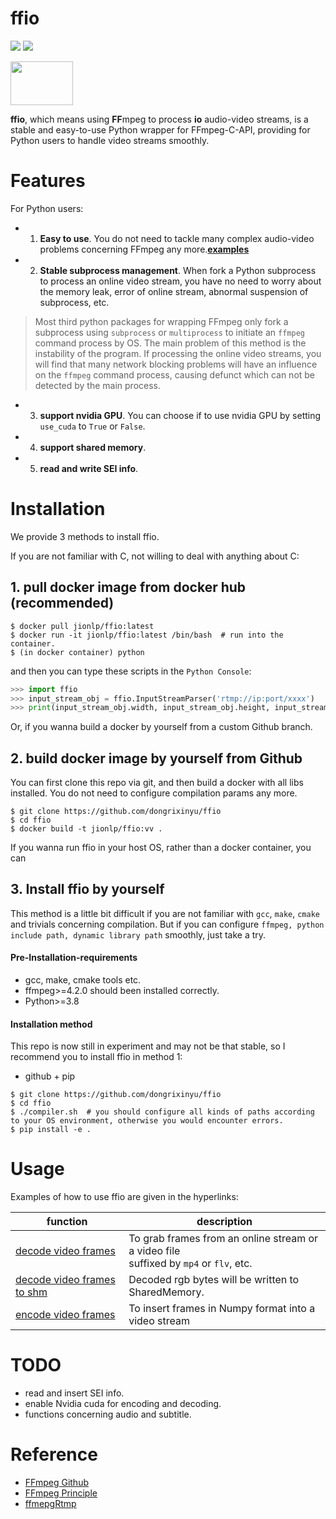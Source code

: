 # ffio

<p align="left">
<img src="https://img.shields.io/badge/version-1.0.2-green" />
<img src="https://img.shields.io/docker/pulls/jionlp/pyffmpeg?color=brightgreen" />
</p>

<img src="https://github.com/dongrixinyu/ffio/blob/main/image/ffio_logo.jpg?raw=true" style="width:100px;height:70px">

**ffio**, which means using **FF**mpeg to process **io** audio-video streams, is a stable and easy-to-use Python wrapper for FFmpeg-C-API, providing for Python users to handle video streams smoothly.

# Features

For Python users:
- 1. **Easy to use**. You do not need to tackle many complex audio-video problems concerning FFmpeg any more.[**examples**](https://github.com/dongrixinyu/ffio/tree/main/example)
- 2. **Stable subprocess management**. When fork a Python subprocess to process an online video stream, you have no need to worry about the memory leak, error of online stream, abnormal suspension of subprocess, etc.

> Most third python packages for wrapping FFmpeg only fork a subprocess using `subprocess` or `multiprocess` to initiate an `ffmpeg` command process by OS. The main problem of this method is the instability of the program. If processing the online video streams, you will find that many network blocking problems will have an influence on the `ffmpeg` command process, causing defunct which can not be detected by the main process.

- 3. **support nvidia GPU**. You can choose if to use nvidia GPU by setting `use_cuda` to `True` or `False`.
- 4. **support shared memory**.
- 5. **read and write SEI info**.

# Installation

We provide 3 methods to install ffio.

If you are not familiar with C, not willing to deal with anything about C:

## 1. pull docker image from docker hub (**recommended**)
```
$ docker pull jionlp/ffio:latest
$ docker run -it jionlp/ffio:latest /bin/bash  # run into the container.
$ (in docker container) python
```

and then you can type these scripts in the `Python Console`:
```python
>>> import ffio
>>> input_stream_obj = ffio.InputStreamParser('rtmp://ip:port/xxxx')
>>> print(input_stream_obj.width, input_stream_obj.height, input_stream_obj.fps)
```

Or, if you wanna build a docker by yourself from a custom Github branch.

## 2. build docker image by yourself from Github

You can first clone this repo via git, and then build a docker with all libs installed. You do not need to configure compilation params any more.

```
$ git clone https://github.com/dongrixinyu/ffio
$ cd ffio
$ docker build -t jionlp/ffio:vv .
```

If you wanna run ffio in your host OS, rather than a docker container, you can

## 3. Install ffio by yourself

This method is a little bit difficult if you are not familiar with `gcc`, `make`, `cmake` and trivials concerning compilation. But if you can configure `ffmpeg, python include path, dynamic library path` smoothly, just take a try.

#### Pre-Installation-requirements

- gcc, make, cmake tools etc.
- ffmpeg>=4.2.0 should been installed correctly.
- Python>=3.8

#### Installation method

This repo is now still in experiment and may not be that stable, so I recommend you to install ffio in method 1:

- github + pip
```
$ git clone https://github.com/dongrixinyu/ffio
$ cd ffio
$ ./compiler.sh  # you should configure all kinds of paths according to your OS environment, otherwise you would encounter errors.
$ pip install -e .
```


# Usage

Examples of how to use ffio are given in the hyperlinks:

| function                                                                                      | description                                                                                |
|-----------------------------------------------------------------------------------------------|--------------------------------------------------------------------------------------------|
| [decode video frames](https://github.com/dongrixinyu/ffio/blob/main/example/decode_frames.py) | To grab frames from an online stream or a video file <br/>suffixed by `mp4` or `flv`, etc. |
| [decode video frames to shm](example/decode_frames_shm.py)                                    | Decoded rgb bytes will be written to SharedMemory.                                         |
| [encode video frames](https://github.com/dongrixinyu/ffio/blob/main/example/encode_frames.py) | To insert frames in Numpy format into a video stream                                       |

# TODO
- read and insert SEI info.
- enable Nvidia cuda for encoding and decoding.
- functions concerning audio and subtitle.

# Reference

- [FFmpeg Github](https://github.com/FFmpeg/FFmpeg)
- [FFmpeg Principle](https://github.com/lokenetwork/FFmpeg-Principle)
- [ffmepgRtmp](https://github.com/hurtnotbad/ffmepgRtmp)
